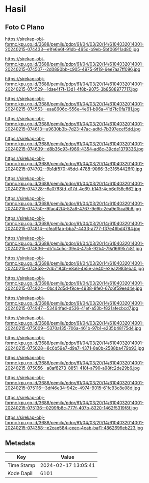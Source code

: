 # Hasil

## Foto C Plano

https://sirekap-obj-formc.kpu.go.id/3688/pemilu/pdpr/61/04/03/20/14/6104032014001-20240215-074433--e1fe6e6f-91db-465d-b9eb-5bf06911ad80.jpg

https://sirekap-obj-formc.kpu.go.id/3688/pemilu/pdpr/61/04/03/20/14/6104032014001-20240215-074507--2d0890bb-c905-4975-9f19-6ee7aa7ff096.jpg

https://sirekap-obj-formc.kpu.go.id/3688/pemilu/pdpr/61/04/03/20/14/6104032014001-20240215-074529--1dae4f7f-13d1-4f8b-9075-3b8588977717.jpg

https://sirekap-obj-formc.kpu.go.id/3688/pemilu/pdpr/61/04/03/20/14/6104032014001-20240215-074553--eaa8606c-556e-4e61-b96a-41d7fc0fa781.jpg

https://sirekap-obj-formc.kpu.go.id/3688/pemilu/pdpr/61/04/03/20/14/6104032014001-20240215-074613--a9630b3b-7d23-47ac-adfd-7b397ecef5dd.jpg

https://sirekap-obj-formc.kpu.go.id/3688/pemilu/pdpr/61/04/03/20/14/6104032014001-20240215-074639--d8b35c93-f966-4354-ad8c-39cde1379336.jpg

https://sirekap-obj-formc.kpu.go.id/3688/pemilu/pdpr/61/04/03/20/14/6104032014001-20240215-074702--9b1df570-45dd-4788-9066-3c31654426f0.jpg

https://sirekap-obj-formc.kpu.go.id/3688/pemilu/pdpr/61/04/03/20/14/6104032014001-20240215-074728--6a0763fd-d17d-4e69-b143-4cb6df58c662.jpg

https://sirekap-obj-formc.kpu.go.id/3688/pemilu/pdpr/61/04/03/20/14/6104032014001-20240215-074750--9fac42f4-52a8-4767-9e9b-2ea9ef5ca9b8.jpg

https://sirekap-obj-formc.kpu.go.id/3688/pemilu/pdpr/61/04/03/20/14/6104032014001-20240215-074814--cfea9fab-bba7-4433-a777-f37e46bd4784.jpg

https://sirekap-obj-formc.kpu.go.id/3688/pemilu/pdpr/61/04/03/20/14/6104032014001-20240215-074836--d51c4d5c-39e4-4755-92b4-79a166957c81.jpg

https://sirekap-obj-formc.kpu.go.id/3688/pemilu/pdpr/61/04/03/20/14/6104032014001-20240215-074858--2db7184b-e8a6-4e5e-ae40-e2ea2983eba0.jpg

https://sirekap-obj-formc.kpu.go.id/3688/pemilu/pdpr/61/04/03/20/14/6104032014001-20240215-074924--0bc42d5d-f9ce-4938-8fe0-67c6f59eed4e.jpg

https://sirekap-obj-formc.kpu.go.id/3688/pemilu/pdpr/61/04/03/20/14/6104032014001-20240215-074947--53464fad-d536-41ef-a53b-f821afecbcd7.jpg

https://sirekap-obj-formc.kpu.go.id/3688/pemilu/pdpr/61/04/03/20/14/6104032014001-20240215-075009--5370a135-706a-461b-97b1-e235b48175d4.jpg

https://sirekap-obj-formc.kpu.go.id/3688/pemilu/pdpr/61/04/03/20/14/6104032014001-20240215-075028--8c6b59e7-d9a7-4371-8a0b-2588ba479b93.jpg

https://sirekap-obj-formc.kpu.go.id/3688/pemilu/pdpr/61/04/03/20/14/6104032014001-20240215-075056--a8af8273-8851-418f-a790-a98fc2de29b6.jpg

https://sirekap-obj-formc.kpu.go.id/3688/pemilu/pdpr/61/04/03/20/14/6104032014001-20240215-075116--3df46e34-942c-4974-9015-61fc93c8e08d.jpg

https://sirekap-obj-formc.kpu.go.id/3688/pemilu/pdpr/61/04/03/20/14/6104032014001-20240215-075136--0299fb8c-777f-407b-8320-1462f5319f8f.jpg

https://sirekap-obj-formc.kpu.go.id/3688/pemilu/pdpr/61/04/03/20/14/6104032014001-20240215-074358--e2cae584-ceec-4cab-baf1-4862699eb223.jpg


## Metadata

| Key        | Value               |
| ---------- | ------------------- |
| Time Stamp | 2024-02-17 13:05:41 |
| Kode Dapil | 6101                |



